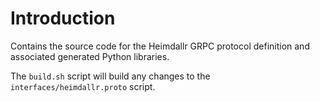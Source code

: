 # Introduction 
Contains the source code for the Heimdallr GRPC protocol definition and associated generated Python libraries.

The `build.sh` script will build any changes to the `interfaces/heimdallr.proto` script.